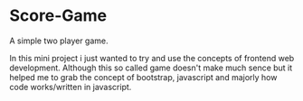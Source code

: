 # Score-Game
A simple two player game.

In this mini project i just wanted to try and use the concepts of frontend web development.
Although this so called game doesn't make much sence but it helped me to grab the concept of bootstrap, javascript and majorly how code works/written in javascript.
